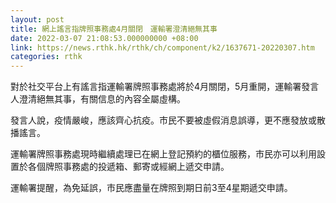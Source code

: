 ```yaml
---
layout: post
title: 網上謠言指牌照事務處4月關閉　運輸署澄清絕無其事
date: 2022-03-07 21:08:53.000000000 +08:00
link: https://news.rthk.hk/rthk/ch/component/k2/1637671-20220307.htm
categories: rthk
---
```


對於社交平台上有謠言指運輸署牌照事務處將於4月關閉，5月重開，運輸署發言人澄清絕無其事，有關信息的內容全屬虛構。

發言人說，疫情嚴峻，應該齊心抗疫。市民不要被虛假消息誤導，更不應發放或散播謠言。

運輸署牌照事務處現時繼續處理已在網上登記預約的櫃位服務，市民亦可以利用設置於各個牌照事務處的投遞箱、郵寄或經網上遞交申請。

運輸署提醒，為免延誤，市民應盡量在牌照到期日前3至4星期遞交申請。
